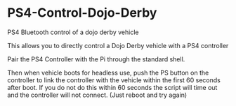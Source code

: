 # PS4-Control-Dojo-Derby
PS4 Bluetooth control of a dojo derby vehicle

This allows you to directly control a Dojo Derby vehicle with a PS4 controller

Pair the PS4 Controller with the Pi through the standard shell.

Then when vehicle boots for headless use, push the PS button on the controller to link the controller with the vehicle within the first 60 seconds after boot.  If you do not do this within 60 seconds the script will time out and the controller will not connect. (Just reboot and try again)
